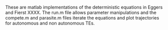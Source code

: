 These are matlab implementations of the deterministic equations in Eggers and Fierst XXXX. The run.m file allows parameter manipulations and the compete.m and parasite.m files iterate the equations and plot trajectories for autonomous and non autonomous TEs.
